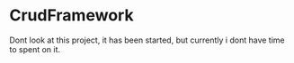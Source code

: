 # CrudFramework
Dont look at this project, it has been started, but currently i dont have time to spent on it.
